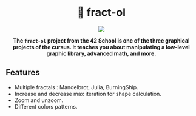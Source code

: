 <div align="center">
	<h1>🌌 fract-ol</h1>
	<img src="assets/banner.webp">
	<p><b>The <code>fract-ol</code> project from the 42 School is one of the three graphical projects of the cursus. It teaches you about manipulating a low-level graphic library, advanced math, and more.</b></p>
</div>

## Features

- Multiple fractals : Mandelbrot, Julia, BurningShip.
- Increase and decrease max iteration for shape calculation.
- Zoom and unzoom.
- Different colors patterns.
